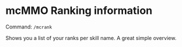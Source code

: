 # mcMMO Ranking information

Command: `/mcrank`

Shows you a list of your ranks per skill name. A great simple overview.
